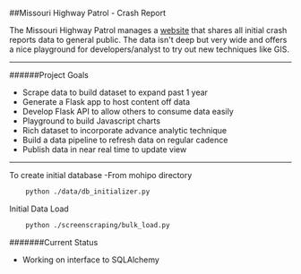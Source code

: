 ##Missouri Highway Patrol - Crash Report

The Missouri Highway Patrol manages a [website](https://www.mshp.dps.missouri.gov/HP68/SearchAction) that 
shares all initial crash reports data to general public. The data isn't
deep but very wide and offers a nice playground for developers/analyst to try out new
techniques like GIS. 
***
######Project Goals
* Scrape data to build dataset to expand past 1 year
* Generate a Flask app to host content off data
* Develop Flask API to allow others to consume data easily
* Playground to build Javascript charts
* Rich dataset to incorporate advance analytic technique
* Build a data pipeline to refresh data on regular cadence
* Publish data in near real time to update view
***

To create initial database
-From mohipo directory
````bash
    python ./data/db_initializer.py
````

Initial Data Load
```bash
    python ./screenscraping/bulk_load.py
```
#######Current Status
* Working on interface to SQLAlchemy

